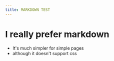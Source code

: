 ```yaml
---
title: MARKDOWN TEST
---
```


# I really prefer markdown

- It's much simpler for simple pages
- although it doesn't support css
